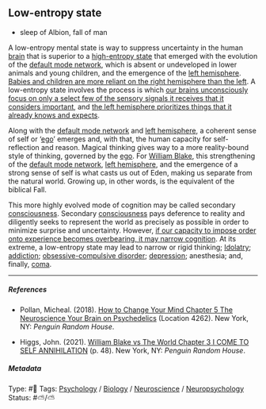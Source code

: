 ## Low-entropy state

* sleep of Albion, fall of man

A low-entropy mental state is way to suppress uncertainty in the human [brain](Brain.md) that is superior to a [high-entropy state](High-entropy%20state.md) that emerged with the evolution of the [default mode network](Default%20mode%20network.md), which is absent or undeveloped in lower animals and young children, and the emergence of the [left hemisphere](Left%20hemisphere.md). [Babies and children are more reliant on the right hemisphere than the left](Babies%20and%20children%20are%20more%20reliant%20on%20the%20right%20hemisphere%20than%20the%20left.md). A low-entropy state involves the process is which [our brains unconsciously focus on only a select few of the sensory signals it receives that it considers important](Our%20brains%20unconsciously%20focus%20on%20only%20a%20select%20few%20of%20the%20sensory%20signals%20it%20receives%20that%20it%20considers%20important.md), and [the left hemisphere prioritizes things that it already knows and expects](The%20left%20hemisphere%20prioritizes%20things%20that%20it%20already%20knows%20and%20expects.md).

Along with the [default mode network](Default%20mode%20network.md) and [left hemisphere](Left%20hemisphere.md), a coherent sense of self or ‘[ego](Ego.md)’ emerges and, with that, the human capacity for self-reflection and reason. Magical thinking gives way to a more reality-bound style of thinking, governed by the [ego](Ego.md). For [William Blake](), this strengthening of the [default mode network](Default%20mode%20network.md), [left hemisphere](Left%20hemisphere.md), and the emergence of a strong sense of self is what casts us out of Eden, making us separate from the natural world. Growing up, in other words, is the equivalent of the biblical Fall.

This more highly evolved mode of cognition may be called secondary [consciousness](Consciousness.md). Secondary [consciousness](Consciousness.md) pays deference to reality and diligently seeks to represent the world as precisely as possible in order to minimize surprise and uncertainty. However, [if our capacity to impose order onto experience becomes overbearing, it may narrow cognition](If%20our%20capacity%20to%20impose%20order%20onto%20experience%20becomes%20overbearing,%20it%20may%20narrow%20cognition.md). At its extreme, a low-entropy state may lead to narrow or rigid thinking; [Idolatry](Idolatry.md); [addiction](Addiction.md); [obsessive-compulsive disorder](); [depression](Depression.md); anesthesia; and, finally, [coma]().

---

##### References

* Pollan, Micheal. (2018). [How to Change Your Mind Chapter 5 The Neuroscience Your Brain on Psychedelics](How%20to%20Change%20Your%20Mind%20Chapter%205%20The%20Neuroscience%20Your%20Brain%20on%20Psychedelics.md) (Location 4262). New York, NY: *Penguin Random House*. 

* Higgs, John. (2021). [William Blake vs The World Chapter 3 I COME TO SELF ANNIHILATION](William%20Blake%20vs%20The%20World%20Chapter%203%20I%20COME%20TO%20SELF%20ANNIHILATION.md) (p. 48). New York, NY: *Penguin Random House*.

##### Metadata

Type: #🔴 
Tags: [Psychology](Psychology.md) / [Biology]() / [Neuroscience](Neuroscience.md) / [Neuropsychology](Neuropsychology.md) 
Status: #⛅️/⛅️ 
